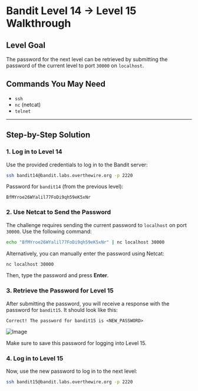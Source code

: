 # Bandit Level 14 → Level 15 Walkthrough

## Level Goal
The password for the next level can be retrieved by submitting the password of the current level to port `30000` on `localhost`.

## Commands You May Need
- `ssh`
- `nc` (netcat)
- `telnet`

---

## Step-by-Step Solution

### 1. Log in to Level 14
Use the provided credentials to log in to the Bandit server:

```sh
ssh bandit14@bandit.labs.overthewire.org -p 2220
```

Password for `bandit14` (from the previous level):

```
BfMYroe26WYalil77FoDi9qh59eK5xNr
```

### 2. Use Netcat to Send the Password
The challenge requires sending the current password to `localhost` on port `30000`. Use the following command:

```sh
echo "BfMYroe26WYalil77FoDi9qh59eK5xNr" | nc localhost 30000
```

Alternatively, you can manually enter the password using Netcat:

```sh
nc localhost 30000
```
Then, type the password and press **Enter**.

### 3. Retrieve the Password for Level 15
After submitting the password, you will receive a response with the password for `bandit15`. It should look like this:

```
Correct! The password for bandit15 is <NEW_PASSWORD>
```

![Image](https://github.com/user-attachments/assets/d832e528-f562-420b-8700-c41bb0d0cd37)

Make sure to save this password for logging into Level 15.

### 4. Log in to Level 15
Now, use the new password to log in to the next level:

```sh
ssh bandit15@bandit.labs.overthewire.org -p 2220
```
